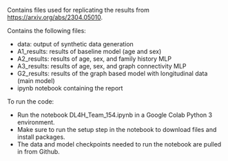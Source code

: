 Contains files used for replicating the results from https://arxiv.org/abs/2304.05010.

Contains the following files:
* data: output of synthetic data generation
* A1_results: results of baseline model (age and sex)
* A2_results: results of age, sex, and family history MLP
* A3_results: results of age, sex, and graph connectivity MLP
* G2_results: results of the graph based model with longitudinal data (main model)
* ipynb notebook containing the report

To run the code:
* Run the notebook DL4H_Team_154.ipynb in a Google Colab Python 3 environment.
* Make sure to run the setup step in the notebook to download files and install packages.
* The data and model checkpoints needed to run the notebook are pulled in from Github.
